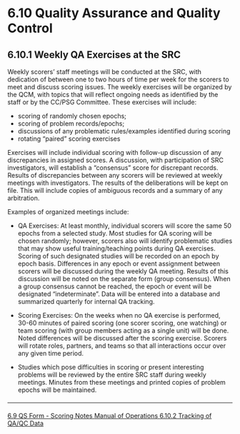# 6.10 Quality Assurance and Quality Control

## 6.10.1 Weekly QA Exercises at the SRC

Weekly scorers’ staff meetings will be conducted at the SRC, with dedication of between one to two hours of time per week for the scorers to meet and discuss scoring issues. The weekly exercises will be organized by the QCM, with topics that will reflect ongoing needs as identified by the staff or by the CC/PSG Committee. These exercises will include:

- scoring of randomly chosen epochs;
- scoring of problem records/epochs;
- discussions of any problematic rules/examples identified during scoring
- rotating “paired” scoring exercises

Exercises will include individual scoring with follow-up discussion of any discrepancies in assigned scores. A discussion, with participation of SRC investigators, will establish a “consensus” score for discrepant records. Results of discrepancies between any scorers will be reviewed at weekly meetings with investigators.  The results of the deliberations will be kept on file.  This will include copies of ambiguous records and a summary of any arbitration.

Examples of organized meetings include:

- QA Exercises: At least monthly, individual scorers will score the same 50 epochs from a selected study. Most studies for QA scoring will be chosen randomly; however, scorers also will identify problematic studies that may show useful training/teaching points during QA exercises. Scoring of such designated studies will be recorded on an epoch by epoch basis. Differences in any epoch or event assignment between scorers will be discussed during the weekly QA meeting. Results of this discussion will be noted on the separate form (group consensus). When a group consensus cannot be reached, the epoch or event will be designated “indeterminate”. Data will be entered into a database and summarized quarterly for internal QA tracking.

- Scoring Exercises: On the weeks when no QA exercise is performed, 30-60 minutes of paired scoring (one scorer scoring, one watching) or team scoring (with group members acting as a single unit) will be done.  Noted differences will be discussed after the scoring exercise. Scorers will rotate roles, partners, and teams so that all interactions occur over any given time period.

- Studies which pose difficulties in scoring or present interesting problems will be reviewed by the entire SRC staff during weekly meetings.  Minutes from these meetings and printed copies of problem epochs will be maintained.

<hr class="soften" style="margin-top: 20px;margin-bottom: 20px;"/>

<div class="center">
<div class="btn-group">
  <a href=":pages_path:/manuals/polysomnography-reading-center/6-09-qs-form-scoring-notes.md" class="btn btn-default">
    <span class="glyphicon glyphicon-chevron-left"></span>
    6.9 QS Form - Scoring Notes
  </a>

  <a href=":pages_path:/manuals/polysomnography-reading-center/6-00-mop-toc.md" class="btn btn-default">
    <span class="glyphicon glyphicon-chevron-up"></span>
    Manual of Operations
  </a>

  <a href=":pages_path:/manuals/polysomnography-reading-center/6-10-02-tracking-of-qa-qc-data.md" class="btn btn-success">
    6.10.2 Tracking of QA/QC Data
    <span class="glyphicon glyphicon-chevron-right"></span>
  </a>
</div>
</div>
